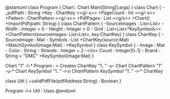 @startuml
class Program {
    Chart : Chart
    Main(String[]:args)
}
class Chart {
    -_pdfPath : String
    +Key : ChartKey <<g/-s>>
    +PageCount : Int <<g/-s>>
    +Pattern : ChartPattern <<g/-s>>
    +PdfPages : List<Mat> <<g/s>>
    +Chart()
    +ImportPdf(path: String)
}
class ChartPattern {
    -SourceImages : List<List<Mat>>
    -<o> Width : Integer > 0
    -<o> Height : Integer > 0
    -<o> Grid : List<List<*KeySymbols>>
    +ChartPattern(sourceImages: List<List<Mat>>, key:ChartKey)
}
class ChartKey {
    -SourceImage : Mat
    -<o> Symbols : List<KeySymbol>
    +ChartKey(source:Mat)
    +MatchSymbol(image:Mat) : *KeySymbol
}
class KeySymbol {
    -<o> Image : Mat
    -<o> Color : String
    -<o> Strands : Integer = 2
    -<i/o> Count : Integer[0..1]
    -<o> Brand : String = "DMC"
    +KeySymbol(image:Mat)
}

Chart "1" -l-* Program : < Creates
ChartKey "1..*" -u-* Chart
ChartPattern "1" -u-* Chart
KeySymbol "1..*" -l-o ChartPattern
KeySymbol "1..*" -r-* ChartKey

class Util {
    +validPdfFile(pdfAddress:String) : Boolean
}

Program -l-> Util : Uses
@enduml
